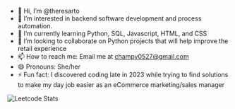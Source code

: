 - 👋 Hi, I’m @theresarto
- 👀 I’m interested in backend software development and process automation.
- 🌱 I’m currently learning Python, SQL, Javascript, HTML, and CSS
- 💞️ I’m looking to collaborate on Python projects that will help improve the retail experience
- 📫 How to reach me: Email me at champy0527@gmail.com
- 😄 Pronouns: She/her
- ⚡ Fun fact: I discovered coding late in 2023 while trying to find solutions to make my day job easier as an eCommerce marketing/sales manager


![Leetcode Stats](https://leetcard.jacoblin.cool/theresarto?theme=nord)

<!---
theresarto/theresarto is a ✨ special ✨ repository because its `README.md` (this file) appears on your GitHub profile.
You can click the Preview link to take a look at your changes.
--->

